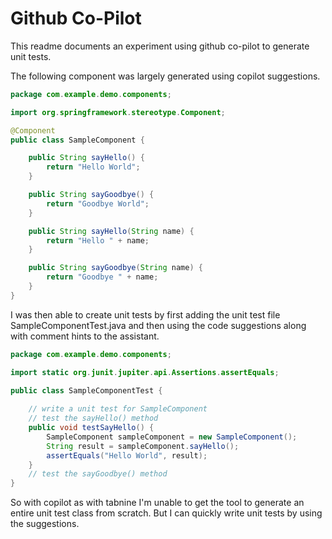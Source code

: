 
Github Co-Pilot
======================

This readme documents an experiment using github co-pilot to generate unit tests.

The following component was largely generated using copilot suggestions.

```java
package com.example.demo.components;

import org.springframework.stereotype.Component;

@Component
public class SampleComponent {

    public String sayHello() {
        return "Hello World";
    }

    public String sayGoodbye() {
        return "Goodbye World";
    }

    public String sayHello(String name) {
        return "Hello " + name;
    }

    public String sayGoodbye(String name) {
        return "Goodbye " + name;
    }
}
```

I was then able to create unit tests by first adding the unit test file SampleComponentTest.java and
then using the code suggestions along with comment hints to the assistant.

```java
package com.example.demo.components;

import static org.junit.jupiter.api.Assertions.assertEquals;

public class SampleComponentTest {
    
    // write a unit test for SampleComponent
    // test the sayHello() method
    public void testSayHello() {
        SampleComponent sampleComponent = new SampleComponent();
        String result = sampleComponent.sayHello();
        assertEquals("Hello World", result);
    }
    // test the sayGoodbye() method
}
```

So with copilot as with tabnine I'm unable to get the tool to generate an entire unit test class from scratch.
But I can quickly write unit tests by using the suggestions.